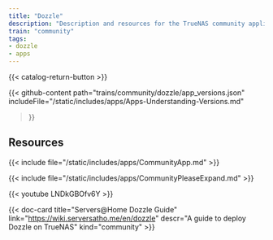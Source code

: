 ```yaml
---
title: "Dozzle"
description: "Description and resources for the TrueNAS community application called Dozzle."
train: "community"
tags:
- dozzle
- apps
---
```


{{< catalog-return-button >}}

{{< github-content 
    path="trains/community/dozzle/app_versions.json"
	includeFile="/static/includes/apps/Apps-Understanding-Versions.md"
>}}

## Resources

{{< include file="/static/includes/apps/CommunityApp.md" >}}

{{< include file="/static/includes/apps/CommunityPleaseExpand.md" >}}

<div class="docs-sections">


{{< youtube LNDkGBOfv6Y >}} 

{{< doc-card title="Servers@Home Dozzle Guide" link="https://wiki.serversatho.me/en/dozzle" descr="A guide to deploy Dozzle on TrueNAS" kind="community" >}}

</div>
